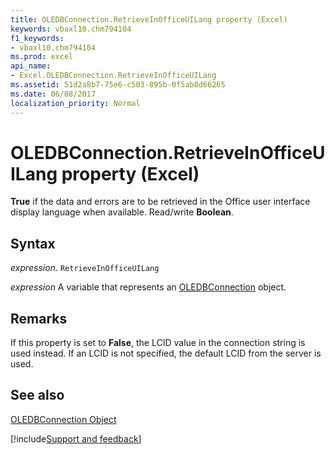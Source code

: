 ```yaml
---
title: OLEDBConnection.RetrieveInOfficeUILang property (Excel)
keywords: vbaxl10.chm794104
f1_keywords:
- vbaxl10.chm794104
ms.prod: excel
api_name:
- Excel.OLEDBConnection.RetrieveInOfficeUILang
ms.assetid: 51d2a8b7-75e6-c503-895b-0f5ab8d66265
ms.date: 06/08/2017
localization_priority: Normal
---
```



# OLEDBConnection.RetrieveInOfficeUILang property (Excel)

 **True** if the data and errors are to be retrieved in the Office user interface display language when available. Read/write **Boolean**.


## Syntax

_expression_. `RetrieveInOfficeUILang`

_expression_ A variable that represents an [OLEDBConnection](Excel.OLEDBConnection.md) object.


## Remarks

If this property is set to  **False**, the LCID value in the connection string is used instead. If an LCID is not specified, the default LCID from the server is used.


## See also


[OLEDBConnection Object](Excel.OLEDBConnection.md)

[!include[Support and feedback](~/includes/feedback-boilerplate.md)]